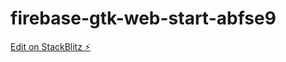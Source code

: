 # firebase-gtk-web-start-abfse9

[Edit on StackBlitz ⚡️](https://stackblitz.com/edit/firebase-gtk-web-start-abfse9)